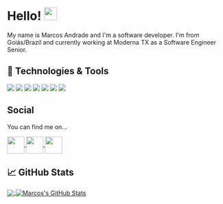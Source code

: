 <!-- More info, tips and tricks for making GitHub Profile README can be found in my article at https://towardsdatascience.com/build-a-stunning-readme-for-your-github-profile-9b80434fe5d7 -->

<!-- [![Header](https://raw.githubusercontent.com/MartinHeinz/MartinHeinz/master/readme_header.png "Header")](https://martinheinz.dev/) -->

# Hello! <img src="https://raw.githubusercontent.com/MartinHeinz/MartinHeinz/master/wave.gif" width="30px">

My name is Marcos Andrade and I'm a software developer. I'm from Goiás/Brazil and currently working at Moderna TX as a Software Engineer Senior.

## 🔧 Technologies & Tools
![](https://img.shields.io/badge/editor-vscode-informational?style=flat&logo=vscode-idea&logoColor=white&color=2bbc8a)
![](https://img.shields.io/badge/Code-Angular-informational?style=flat&logo=angular&logoColor=white&color=2bbc8a)
![](https://img.shields.io/badge/Code-Vue-informational?style=flat&logo=vue.js&logoColor=white&color=2bbc8a)
![](https://img.shields.io/badge/Code-React-informational?style=flat&logo=react&logoColor=white&color=2bbc8a)
![](https://img.shields.io/badge/Code-React-Native-informational?style=flat&logo=react-native.js&logoColor=white&color=2bbc8a)
![](https://img.shields.io/badge/Code-JavaScript-informational?style=flat&logo=javascript&logoColor=white&color=2bbc8a)
![](https://img.shields.io/badge/Code-TypeScript-informational?style=flat&logo=TypeScript&logoColor=white&color=2bbc8a)

## Social

You can find me on...

<a href="https://github.com/marcospandrade/marcospandrade">
 <img align="center" src="https://cdn.jsdelivr.net/npm/simple-icons@3.0.1/icons/github.svg" height='40' />
</a>  
<a href="https://dev.to/marcospandrade">
 <img align="center" src="https://cdn.jsdelivr.net/npm/simple-icons@3.0.1/icons/dev-dot-to.svg" height='40' />
</a>  
<a href="https://www.linkedin.com/in/marcsandrade/">
 <img align="center" src="https://cdn.jsdelivr.net/npm/simple-icons@3.0.1/icons/linkedin.svg" height='40' />
</a>

## &#x1f4c8; GitHub Stats

<a href="https://github.com/marcospandrade/marcospandrade">
  <img align="center" src="https://github-readme-stats.vercel.app/api/top-langs/?username=marcospandrade&hide=java,html,tex&title_color=ffffff&text_color=c9cacc&icon_color=2bbc8a&bg_color=1d1f21&langs_count=4" />
</a>
<a href="https://github.com/marcospandrade/marcospandrade">
  <img align="center" src="https://github-readme-stats.vercel.app/api?username=marcospandrade&show_icons=true&line_height=27&count_private=true&title_color=ffffff&text_color=c9cacc&icon_color=2bbc8a&bg_color=1d1f21" alt="Marcos's GitHub Stats" />
</a>

<!-- links to social media icons -->

<!-- icons with padding -->

[2.1]: http://i.imgur.com/0o48UoR.png (github icon with padding)

<!-- icons without padding -->

[2.2]: http://i.imgur.com/9I6NRUm.png (github icon without padding)
[3.2]: https://raw.githubusercontent.com/MartinHeinz/MartinHeinz/master/linkedin-3-16.png (LinkedIn icon without padding)


<!-- links to your social media accounts -->

[2]: https://github.com/marcospandrade
[3]: https://www.linkedin.com/in/marcsandrade/


<!-- Resources -->
<!-- Icons: https://simpleicons.org/ -->
<!-- GitHub Stats: https://github.com/anuraghazra/github-readme-stats -->
<!-- Emojis: https://emojipedia.org/emoji/ -->
<!-- HTML Emojis: https://www.fileformat.info/index.htm -->
<!-- Shields: https://shields.io/ -->
<!-- Awesome GitHub Profile README: https://github.com/abhisheknaiidu/awesome-github-profile-readme -->
